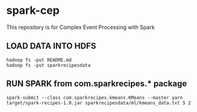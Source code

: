 spark-cep
=============

This repository is for Complex Event Processing with Spark


LOAD DATA INTO HDFS
-------------------

	hadoop fs -put README.md
	hadoop fs -put sparkrecipesdata
	

RUN SPARK from com.sparkrecipes.* package
-----------------------------------------

	spark-submit --class com.sparkrecipes.kmeans.KMeans --master yarn target/spark-recipes-1.0.jar sparkrecipesdata/ml/kmeans_data.txt 5 2

